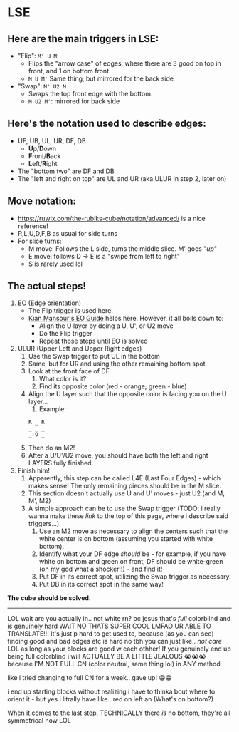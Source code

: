 # LSE

## Here are the main triggers in LSE:
- "Flip": `M' U M`:
  - Flips the "arrow case" of edges, where there are 3 good on top in front, and 1 on bottom front.
  - `M U M'` Same thing, but mirrored for the back side
- "Swap": `M' U2 M`
  - Swaps the top front edge with the bottom.
  - `M U2 M'`: mirrored for back side

## Here's the notation used to describe edges:
- UF, UB, UL, UR, DF, DB
  - **U**p/**D**own 
  <!-- - that line above looks awful without the preview LOL -->
  - **F**ront/**B**ack
  - **L**eft/**R**ight
- The "bottom two" are DF and DB
- The "left and right on top" are UL and UR (aka ULUR in step 2, later on)


## Move notation:
- https://ruwix.com/the-rubiks-cube/notation/advanced/ is a nice reference!
- R,L,U,D,F,B as usual for side turns
- For slice turns:
  - M move: Follows the L side, turns the middle slice. M' goes "*up*"
  - E move: follows D -> E is a "swipe from left to right"
  - S is rarely used lol

## The actual steps!
1. EO (Edge orientation)
   - The Flip trigger is used here.
   - [Kian Mansour's EO Guide](https://docs.google.com/document/d/1dFXRcw29cS6h59j0qoZniA-qo232vQ7Sg9dCVX1zppE/edit) helps here. However, it all boils down to:
     - Align the U layer by doing a U, U', or U2 move
     - Do the Flip trigger
     - Repeat those steps until EO is solved
2. ULUR (Upper Left and Upper Right edges)
   1. Use the Swap trigger to put UL in the bottom
   2. Same, but for UR and using the other remaining bottom spot
   3. Look at the front face of DF.
      1. What color is it?
      2. Find its opposite color (red - orange; green - blue)
   4. Align the U layer such that the opposite color is facing you on the U layer...
      1. Example:
        ```
        R _ R
        _ _ _
        _ O _
        ```
   5. Then do an M2!
   6. After a U/U'/U2 move, you should have both the left and right LAYERS fully finished.
3. Finish him!
   1. Apparently, this step can be called L4E (Last Four Edges) - which makes sense! The only remaining pieces should be in the M slice. 
   2. This section doesn't actually use U and U' moves - just U2 (and M, M', M2)
   3. A simple approach can be to use the Swap trigger (TODO: i really wanna make these *link* to the top of this page, where i describe said triggers...).
      1. Use an M2 move as necessary to align the centers such that the white center is on bottom (assuming you started with white bottom).
      2. Identify what your DF edge *should* be - for example, if you have white on bottom and green on front, DF should be white-green (oh my god what a shocker!!) - and find it!
      3. Put DF in its correct spot, utilizing the Swap trigger as necessary.
      4. Put DB in its correct spot in the same way!
   

**The cube should be solved.**

---
LOL wait are you actually in.. not white rn? 
bc jesus that's *full* colorblind and is genuinely hard WAIT NO THATS SUPER COOL LMFAO UR ABLE TO TRANSLATE!!! It's just p hard to get used to, because (as you can see) finding good and bad edges etc is hard 
no tbh you can just like.. *not care* LOL as long as your blocks are good w each othher! If you genuinely end up being full colorblind i will ACTUALLY BE A LITTLE JEALOUS 😭😭😭 because I'M NOT FULL CN (color neutral, same thing lol) in ANY method

like i tried changing to full CN for a week.. gave up! 😁😁

i end up starting blocks without realizing i have to thinka bout where to orient it - but yes i litrally have like.. red on left an (What's on bottom?) 

When it comes to the last step, TECHNICALLY there *is* no bottom, they're all symmetrical now LOL
